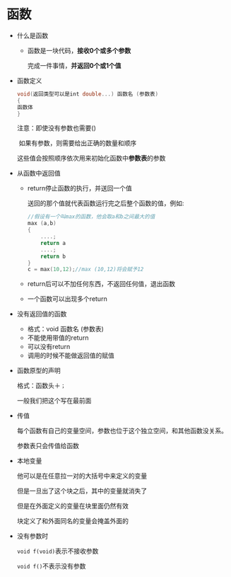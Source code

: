# 函数

- 什么是函数

  - 函数是一块代码，**接收0个或多个参数**

    完成一件事情，**并返回0个或1个值** 

- 函数定义

  ```c
  void(返回类型可以是int double...) 函数名 (参数表)
  {
  函数体
  }
  ```

  注意：即使没有参数也需要()

  ​			如果有参数，则需要给出正确的数量和顺序

  ​			这些值会按照顺序依次用来初始化函数中**参数表**的参数

- 从函数中返回值

  - return停止函数的执行，并送回一个值

    送回的那个值就代表函数运行完之后整个函数的值，例如:

    ```c
    //假设有一个叫max的函数，他会取a和b之间最大的值
    max (a,b)
    {
        ....;
        return a
        ....;
        return b
    }
    c = max(10,12);//max (10,12)将会赋予12
    ```

  - return后可以不加任何东西，不返回任何值，退出函数
  - 一个函数可以出现多个return

- 没有返回值的函数
  - 格式：void 函数名 (参数表)
  - 不能使用带值的return
  - 可以没有return
  - 调用的时候不能做返回值的赋值

- 函数原型的声明

  格式：函数头＋`；`

  一般我们把这个写在最前面

- 传值

  每个函数有自己的变量空间，参数也位于这个独立空间，和其他函数没关系。

  参数表只会传值给函数

- 本地变量

  他可以是在任意拉一对的大括号中来定义的变量

  但是一旦出了这个块之后，其中的变量就消失了

  但是在外面定义的变量在块里面仍然有效

  块定义了和外面同名的变量会掩盖外面的

- 没有参数时

  `void f(void)`表示不接收参数

  `void f()`不表示没有参数



